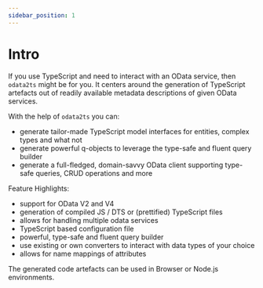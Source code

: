 ```yaml
---
sidebar_position: 1
---
```


# Intro

If you use TypeScript and need to interact with an OData service, then `odata2ts` might
be for you. It centers around the generation of TypeScript artefacts
out of readily available metadata descriptions of given OData services.

With the help of `odata2ts` you can:

- generate tailor-made TypeScript model interfaces for entities, complex types and what not
- generate powerful q-objects to leverage the type-safe and fluent query builder
- generate a full-fledged, domain-savvy OData client supporting type-safe queries, CRUD operations and more

Feature Highlights:

- support for OData V2 and V4
- generation of compiled JS / DTS or (prettified) TypeScript files
- allows for handling multiple odata services
- TypeScript based configuration file
- powerful, type-safe and fluent query builder
- use existing or own converters to interact with data types of your choice
- allows for name mappings of attributes

The generated code artefacts can be used in Browser or Node.js environments.
